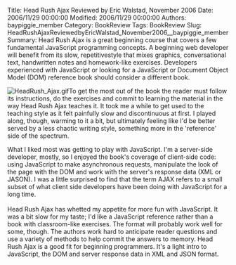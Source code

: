 Title: Head Rush Ajax Reviewed by Eric Walstad, November 2006
Date: 2006/11/29 00:00:00
Modified: 2006/11/29 00:00:00
Authors: baypiggie_member
Category: BookReview
Tags: BookReview
Slug: HeadRushAjaxReviewedbyEricWalstad_November2006__baypiggie_member
Summary: Head Rush Ajax is a great beginning course that covers a few fundamental JavaScript programming concepts.  A beginning web developer will benefit from its slow, repetitivestyle that mixes graphics, conversational text, handwritten notes and homework-like exercises.  Developers experienced with JavaScript or looking for a JavaScript or Document Object Model (DOM) reference book should consider a different book.


<p><img class="image-left" src="../images/headrush_ajax.gif/image_preview" alt="HeadRush_Ajax.gif" />To get the most out of the book the reader must follow its instructions, do the exercises and commit to learning the material in the way Head Rush Ajax teaches it. It took me a while to get used to the teaching style as it felt painfully slow and discontinuous at first. I played along, though, warming to it a bit, but ultimately feeling like I'd be better served by a less chaotic writing style, something more in the 'reference' side of the spectrum.</p>
<p>What I liked most was getting to play with JavaScript. I'm a server-side developer, mostly, so I enjoyed the book's coverage of client-side code: using JavaScript to make asynchronous requests, manipulate the look of the page with the DOM and work with the server's response data (XML or JASON). I was a little surprised to find that the term AJAX refers to a small subset of what client side developers have been doing with JavaScript for a long time.<br /><br />Head Rush Ajax has whetted my appetite for more fun with JavaScript. It was a bit slow for my taste; I'd like a JavaScript reference rather than a book with classroom-like exercises. The format will probably work well for some, though. The authors work hard to anticipate reader questions and use a variety of methods to help commit the answers to memory. Head Rush Ajax is a good fit for beginning programmers. It's a light intro to JavaScript, the DOM and server response data in XML and JSON format.</p>

